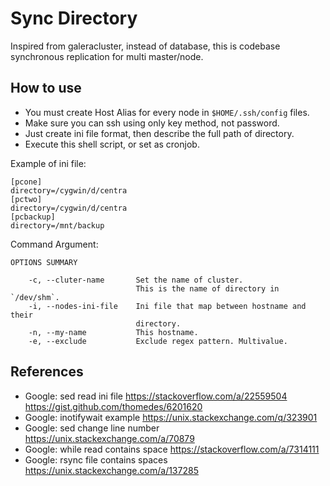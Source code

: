 # Sync Directory

Inspired from galeracluster, instead of database, this is codebase synchronous replication for multi master/node.

## How to use

- You must create Host Alias for every node in `$HOME/.ssh/config` files.
- Make sure you can ssh using only key method, not password.
- Just create ini file format, then describe the full path of directory.
- Execute this shell script, or set as cronjob.

Example of ini file:

```
[pcone]
directory=/cygwin/d/centra
[pctwo]
directory=/cygwin/d/centra
[pcbackup]
directory=/mnt/backup
```

Command Argument:

```
OPTIONS SUMMARY

    -c, --cluter-name       Set the name of cluster.
                            This is the name of directory in `/dev/shm`.
    -i, --nodes-ini-file    Ini file that map between hostname and their
                            directory.
    -n, --my-name           This hostname.
    -e, --exclude           Exclude regex pattern. Multivalue.
```

## References

 - Google: sed read ini file
   https://stackoverflow.com/a/22559504
   https://gist.github.com/thomedes/6201620
 - Google: inotifywait example
   https://unix.stackexchange.com/q/323901
 - Google: sed change line number
   https://unix.stackexchange.com/a/70879
 - Google: while read contains space
   https://stackoverflow.com/a/7314111
 - Google: rsync file contains spaces
   https://unix.stackexchange.com/a/137285
